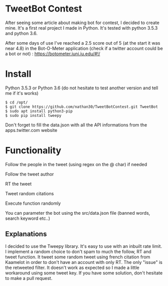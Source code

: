 # TweetBot Contest

After seeing some article about making bot for contest, I decided to create mine. It's a first real project I made in Python. It's tested with python 3.5.3 and python 3.6. 

After some days of use I've reached a 2.5 score out of 5 (at the start it was near 4.8) in the Bot-O-Meter application (check if a twitter account could be a bot or not) : https://botometer.iuni.iu.edu/#!/


# Install
Python 3.5.3 or Python 3.6 (do not hesitate to test another version and tell me if it's works)

    $ cd /opt/
    $ git clone https://github.com/nathan30/TweetBotContest.git TweetBot
    $ sudo apt install python3-pip
    $ sudo pip install tweepy

Don't forget to fill the data.json with all the API informations from the apps.twitter.com website

# Functionality
Follow the people in the tweet (using regex on the @ char) if needed

Follow the tweet author

RT the tweet

Tweet random citations

Execute function randomly

You can parameter the bot using the src/data.json file (banned words, search keyword etc..)

## Explanations


I decided to use the Tweepy library. It's easy to use with an inbuilt rate limit. I implement a random choice to don't spam to much the follow, RT and tweet function. It tweet some random tweet using french citation from Kaamelot in order to don't have an account with only RT. 
The only "issue" is the retweeted filter. It doesn't work as expected so I made a little workaround using some tweet key. If you have some solution, don't hesitate to make a pull request. 


